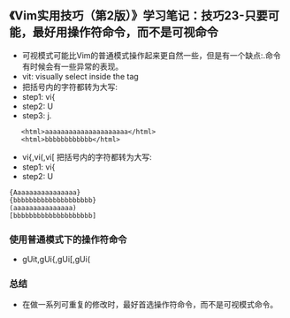 ## 《Vim实用技巧（第2版）》学习笔记：技巧23-只要可能，最好用操作符命令，而不是可视命令
- 可视模式可能比Vim的普通模式操作起来更自然一些，但是有一个缺点:.命令有时候会有一些异常的表现。
- vit: visually select inside the tag
- 把括号内的字符都转为大写:
- step1: vi{
- step2: U
- step3: j.
```
   <html>aaaaaaaaaaaaaaaaaaaaa</html>
   <html>bbbbbbbbbbbb</html>
```

- vi{,vi(,vi[ 把括号内的字符都转为大写:
- step1: vi{
- step2: U
```
{Aaaaaaaaaaaaaaaa}
{bbbbbbbbbbbbbbbbbbbb}
(aaaaaaaaaaaaaaa)
[bbbbbbbbbbbbbbbbbbbb]
```
### 使用普通模式下的操作符命令
- gUit,gUi{,gUi[,gUi(


### 总结
- 在做一系列可重复的修改时，最好首选操作符命令，而不是可视模式命令。
